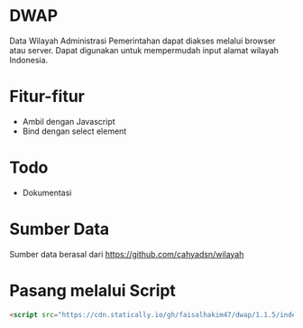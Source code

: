 # DWAP

Data Wilayah Administrasi Pemerintahan dapat diakses melalui browser atau server. Dapat digunakan untuk mempermudah input alamat wilayah Indonesia.

# Fitur-fitur

- Ambil dengan Javascript
- Bind dengan select element

# Todo

- Dokumentasi

# Sumber Data

Sumber data berasal dari https://github.com/cahyadsn/wilayah

# Pasang melalui Script

```html
<script src="https://cdn.statically.io/gh/faisalhakim47/dwap/1.1.5/index.min.js"></script>
```
